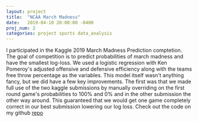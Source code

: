 ```yaml
---
layout: project
title:  "NCAA March Madness"
date:   2019-04-10 20:00:00 -0400
proj_num: 2
categories: project sports data_analysis
---
```


I participated in the Kaggle 2019 March Madness Prediction comptetion. The goal of competition is to predict probabilities of march madness and have the smallest log-loss. We used a logistic regression with Ken Pomeroy's adjusted offensive and defensive efficiency along with the teams free throw percentage as the variables. This model itself wasn't anything fancy, but we did have a few key improvements. The first was that we made full use of the two kaggle submissions by manually overriding on the first round game's probabilities to 100% and 0% and in the other submission the other way around. This guaranteed that we would get one game completely correct in our best submission lowering our log loss. Check out the code on my github [repo][march-madness-repo]

[march-madness-repo]: https://github.com/urolyi1/NCAA2019


